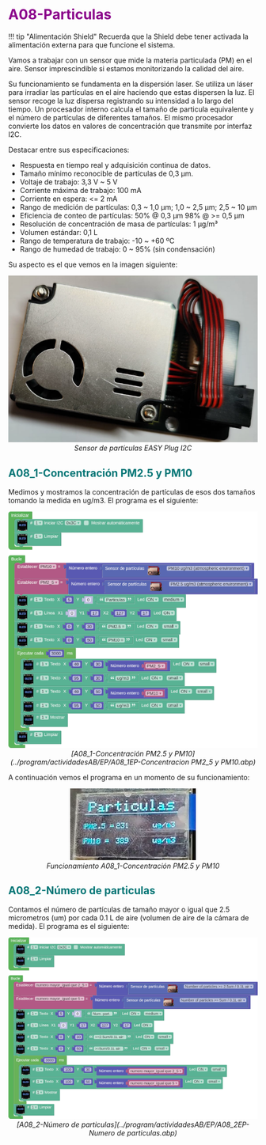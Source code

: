 # <FONT COLOR=#8B008B>A08-Particulas</font>

!!! tip "Alimentación Shield"
	Recuerda que la Shield debe tener activada la alimentación externa para que funcione el sistema.

Vamos a trabajar con un sensor que mide la materia particulada (PM) en el aire. Sensor imprescindible si estamos monitorizando la calidad del aire.

Su funcionamiento se fundamenta en la dispersión laser. Se utiliza un láser para irradiar las partículas en el aire haciendo que estas dispersen la luz. El sensor recoge la luz dispersa registrando su intensidad a lo largo del tiempo. Un procesador interno calcula el tamaño de particula equivalente y el número de partículas de diferentes tamaños. El mismo procesador convierte los datos en valores de concentración que transmite por interfaz I2C.

Destacar entre sus especificaciones:

* Respuesta en tiempo real y adquisición continua de datos.
* Tamaño mínimo reconocible de partículas de 0,3 µm.
* Voltaje de trabajo: 3,3 V ~ 5 V
* Corriente máxima de trabajo: 100 mA
* Corriente en espera: <= 2 mA
* Rango de medición de partículas: 0,3 ~ 1,0 µm; 1,0 ~ 2,5 µm; 2,5 ~ 10 µm
* Eficiencia de conteo de partículas: 50% @ 0,3 µm 98% @ >= 0,5 µm
* Resolución de concentración de masa de partículas: 1 µg/m³
* Volumen estándar: 0,1 L
* Rango de temperatura de trabajo: -10 ~ +60 ºC
* Rango de humedad de trabajo: 0 ~ 95% (sin condensación)

Su aspecto es el que vemos en la imagen siguiente:

<center>

![Sensor de partículas EASY Plug I2C](../img/actividadesEP/particulas.png)  
*Sensor de partículas EASY Plug I2C*

</center>

## <FONT COLOR=#007575>**A08_1-Concentración PM2.5 y PM10**</font>
Medimos y mostramos la concentración de partículas de esos dos tamaños tomando la medida en ug/m3. El programa es el siguiente:

<center>

![A08_1-Concentración PM2.5 y PM10](../img/actividadesEP/A08_1EP.png)  
*[A08_1-Concentración PM2.5 y PM10](../program/actividadesAB/EP/A08_1EP-Concentracion PM2_5 y PM10.abp)*

</center>

A continuación vemos el programa en un momento de su funcionamiento:

<center>

![Funcionamiento A08_1-Concentración PM2.5 y PM10](../img/actividadesEP/A08EPR.png)  
*Funcionamiento A08_1-Concentración PM2.5 y PM10*

</center>

## <FONT COLOR=#007575>**A08_2-Número de particulas**</font>
Contamos el número de partículas de tamaño mayor o igual que 2.5 micrometros (um) por cada 0.1 L de aire (volumen de aire de la cámara de medida). El programa es el siguiente:

<center>

![A08_2-Número de particulas](../img/actividadesEP/A08_2EP.png)  
*[A08_2-Número de particulas](../program/actividadesAB/EP/A08_2EP-Numero de particulas.abp)*

</center>
